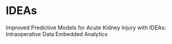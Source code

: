 # IDEAs
Improved Predictive Models for Acute Kidney Injury with IDEAs: Intraoperative Data Embedded Analytics
